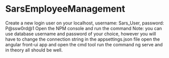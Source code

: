 # SarsEmployeeManagement
Create a new login user on your localhost, username: Sars_User, password: P@ssw0rd@1
Open the NPM console and run the <update-database> command
Note: you can use database username and password of your choice, however you will have to change the connection string in the appsettings.json file
open the angular front-ui app and open the cmd tool
run the command ng serve and in theory all should be well.
